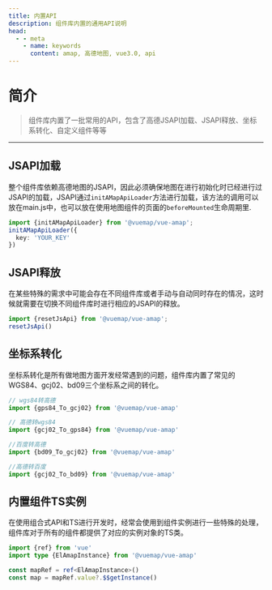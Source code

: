 ```yaml
---
title: 内置API
description: 组件库内置的通用API说明
head:
  - - meta
    - name: keywords
      content: amap, 高德地图, vue3.0, api
---
```


# 简介

> 组件库内置了一批常用的API，包含了高德JSAPI加载、JSAPI释放、坐标系转化、自定义组件等等

---

## JSAPI加载
整个组件库依赖高德地图的JSAPI，因此必须确保地图在进行初始化时已经进行过JSAPI的加载，JSAPI通过`initAMapApiLoader`方法进行加载，该方法的调用可以放在main.js中，也可以放在使用地图组件的页面的`beforeMounted`生命周期里.
```ts
import {initAMapApiLoader} from '@vuemap/vue-amap';
initAMapApiLoader({
  key: 'YOUR_KEY'
})
```

## JSAPI释放 <Badge text="2.1.0+" />
在某些特殊的需求中可能会存在不同组件库或者手动与自动同时存在的情况，这时候就需要在切换不同组件库时进行相应的JSAPI的释放。
```ts
import {resetJsApi} from '@vuemap/vue-amap';
resetJsApi()
```

## 坐标系转化  <Badge text="2.1.0+" />
坐标系转化是所有做地图方面开发经常遇到的问题，组件库内置了常见的WGS84、gcj02、bd09三个坐标系之间的转化。

```ts
// wgs84转高德
import {gps84_To_gcj02} from '@vuemap/vue-amap'

// 高德转wgs84
import {gcj02_To_gps84} from '@vuemap/vue-amap'

//百度转高德
import {bd09_To_gcj02} from '@vuemap/vue-amap'

//高德转百度
import {gcj02_To_bd09} from '@vuemap/vue-amap'

```

## 内置组件TS实例  <Badge text="2.1.0+" />
在使用组合式API和TS进行开发时，经常会使用到组件实例进行一些特殊的处理，组件库对于所有的组件都提供了对应的实例对象的TS类。
```ts
import {ref} from 'vue'
import type {ElAmapInstance} from '@vuemap/vue-amap'

const mapRef = ref<ElAmapInstance>()
const map = mapRef.value?.$$getInstance()
```




